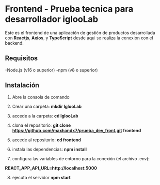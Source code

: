 # Frontend - Prueba tecnica para desarrollador iglooLab

Este es el frontend de una aplicación de gestión de productos desarrollada con **Reactjs**, **Axios**, y **TypeScript** desde aqui se realiza la conexion con el backend.

## Requisitos

-Node.js (v16 o superior)
-npm (v8 o superior)

## Instalación

1. Abre la consola de comando

2. Crear una carpeta: **mkdir IglooLab**
3. accede a la carpeta: **cd IglooLab**
4. clona el repositorio:
**git clone https://github.com/maxhandx7/prueba_dev_front.git frontend**
5. accede al repositorio:
**cd frontend**
6. instala las dependencias:
**npm install**
7. configura las variables de entorno para la conexión (el archivo .env):

**REACT_APP_API_URL=http://localhost:5000**

8. ejecuta el servidor
**npm start**

